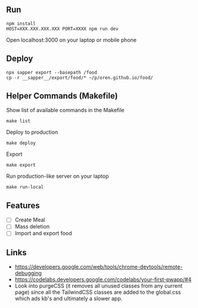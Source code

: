 ## Run
```
npm install
HOST=XXX.XXX.XXX.XXX PORT=XXXX npm run dev
```

Open localhost:3000 on your laptop or mobile phone

## Deploy
```
npx sapper export --basepath /food
cp -r __sapper__/export/food/* ~/p/oren.github.io/food/
```

## Helper Commands (Makefile)
Show list of available commands in the Makefile
```
make list
```

Deploy to production
```
make deploy
```

Export
```
make export
```

Run production-like server on your laptop
```
make run-local
```

## Features

* [ ] Create Meal
* [ ] Mass deletion
* [ ] Import and export food

## Links
* https://developers.google.com/web/tools/chrome-devtools/remote-debugging
* https://codelabs.developers.google.com/codelabs/your-first-pwapp/#4
* Look into purgeCSS (it removes all unused classes from any current page) since all the TailwindCSS classes are added to the global.css which ads kb's and ultimately a slower app.
